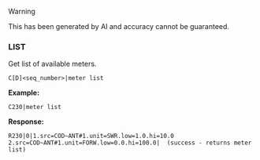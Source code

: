 > [!WARNING]
> This has been generated by AI and accuracy cannot be guaranteed.

### LIST

Get list of available meters.

```
C[D]<seq_number>|meter list
```

**Example:**
```
C230|meter list
```

**Response:**
```
R230|0|1.src=COD~ANT#1.unit=SWR.low=1.0.hi=10.0 2.src=COD~ANT#1.unit=FORW.low=0.0.hi=100.0|  (success - returns meter list)
```